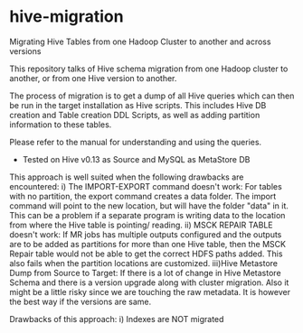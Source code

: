 # hive-migration
Migrating Hive Tables from one Hadoop Cluster to another and across versions

This repository talks of Hive schema migration from one Hadoop cluster to another, or from one Hive 
version to another.

The process of migration is to get a dump of all Hive queries which can then be run in the target
installation as Hive scripts. This includes Hive DB creation and Table creation DDL Scripts, as 
well as adding partition information to these tables.

Please refer to the manual for understanding and using the queries.

* Tested on Hive v0.13 as Source and MySQL as MetaStore DB

This approach is well suited when the following drawbacks are encountered:
	i) 	The IMPORT-EXPORT command doesn't work: 
		For tables with no partition, the export command creates a data folder. The import command
		will point to the new location, but will have the folder "data" in it. This can be a problem
		if a separate program is writing data to the location from where the Hive table is pointing/
		reading.
	ii)	MSCK REPAIR TABLE doesn't work:
		If MR jobs has multiple outputs configured and the outputs are to be added as partitions for 
		more than one Hive table, then the MSCK Repair table would not be able to get the correct HDFS
		paths added.
		This also fails when the partition locations are customized.
	iii)Hive Metastore Dump from Source to Target:
		If there is a lot of change in Hive Metastore Schema and there is a version upgrade along with
		cluster migration. Also it might be a little risky since we are touching the raw metadata.
		It is however the best way if the versions are same.

Drawbacks of this approach:
	i) Indexes are NOT migrated


